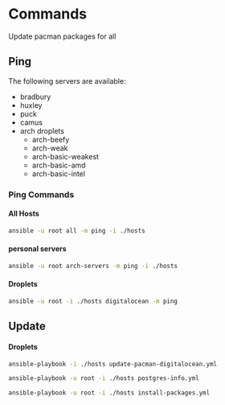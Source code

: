 # Commands
Update pacman packages for all

## Ping
The following servers are available:
- bradbury
- huxley
- puck
- camus
- arch droplets
  - arch-beefy
  - arch-weak
  - arch-basic-weakest
  - arch-basic-amd
  - arch-basic-intel

### Ping Commands

#### All Hosts
```bash
ansible -u root all -m ping -i ./hosts
```

#### personal servers
```bash
ansible -u root arch-servers -m ping -i ./hosts
```

#### Droplets
```bash
ansible -u root -i ./hosts digitalocean -m ping
```

## Update

#### Droplets
```bash
ansible-playbook -i ./hosts update-pacman-digitalocean.yml
```

```bash
ansible-playbook -u root -i ./hosts postgres-info.yml
```

```bash
ansible-playbook -u root -i ./hosts install-packages.yml
```
